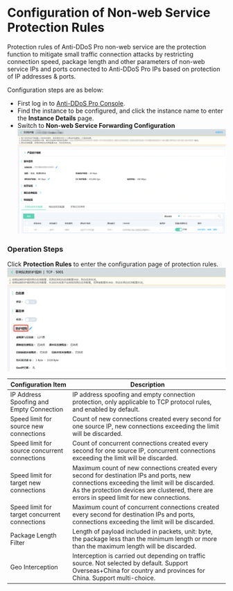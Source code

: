 # Configuration of Non-web Service Protection Rules
Protection rules of Anti-DDoS Pro non-web service are the protection function to mitigate small traffic connection attacks by restricting connection speed, package length and other parameters of non-web service IPs and ports connected to Anti-DDoS Pro IPs based on protection of IP addresses & ports.

Configuration steps are as below:

- First log in to [Anti-DDoS Pro Console](https://ip-anti-console.jdcloud.com/instancelist).
- Find the instance to be configured, and click the instance name to enter the **Instance Details** page.
- Switch to **Non-web Service Forwarding Configuration** 
    ![非网站转发规则](../../../../../image/Advanced%20Anti-DDoS/net-service-protection-rule-01.png)

### Operation Steps

Click **Protection Rules** to enter the configuration page of protection rules.
    ![非网站防护规则](../../../../../image/Advanced%20Anti-DDoS/net-service-protection-rule-02.png)

|Configuration Item             |Description |
|----------------------|---------------|
|IP Address Spoofing and Empty Connection          |IP address spoofing and empty connection protection, only applicable to TCP protocol rules, and enabled by default.|
|Speed limit for source new connections          |Count of new connections created every second for one source IP, new connections exceeding the limit will be discarded.|
|Speed limit for source concurrent connections          |Count of concurrent connections created every second for one source IP, concurrent connections exceeding the limit will be discarded.|
|Speed limit for target new connections          |Maximum count of new connections created every second for destination IPs and ports, new connections exceeding the limit will be discarded. As the protection devices are clustered, there are errors in speed limit for new connections.|
|Speed limit for target concurrent connections          |Maximum count of concurrent connections created every second for destination IPs and ports, connections exceeding the limit will be discarded.|
|Package Length Filter              |Length of payload included in packets, unit: byte, the package less than the minimum length or more than the maximum length will be discarded.|
|Geo Interception                 |Interception is carried out depending on traffic source. Not selected by default. Support Overseas+China for country and provinces for China. Support multi-choice.|
